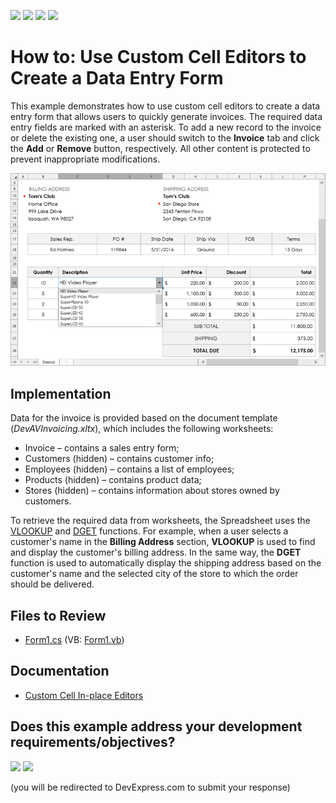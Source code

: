 <!-- default badges list -->
![](https://img.shields.io/endpoint?url=https://codecentral.devexpress.com/api/v1/VersionRange/128613964/19.2.2%2B)
[![](https://img.shields.io/badge/Open_in_DevExpress_Support_Center-FF7200?style=flat-square&logo=DevExpress&logoColor=white)](https://supportcenter.devexpress.com/ticket/details/T419595)
[![](https://img.shields.io/badge/📖_How_to_use_DevExpress_Examples-e9f6fc?style=flat-square)](https://docs.devexpress.com/GeneralInformation/403183)
[![](https://img.shields.io/badge/💬_Leave_Feedback-feecdd?style=flat-square)](#does-this-example-address-your-development-requirementsobjectives)
<!-- default badges end -->
# How to: Use Custom Cell Editors to Create a Data Entry Form

This example demonstrates how to use custom cell editors to create a data entry form that allows users to quickly generate invoices. The required data entry fields are marked with an asterisk. To add a new record to the invoice or delete the existing one, a user should switch to the **Invoice** tab and click the **Add** or **Remove** button, respectively. All other content is protected to prevent inappropriate modifications.

![image](./media/69f65ea6-6b87-11e6-80bf-00155d62480c.png)

## Implementation

Data for the invoice is provided based on the document template (_DevAVInvoicing.xltx_), which includes the following worksheets:

- Invoice – contains a sales entry form;
- Customers (hidden) – contains customer info;
- Employees (hidden) – contains a list of employees;
- Products (hidden) – contains product data;
- Stores (hidden) – contains information about stores owned by customers.

To retrieve the required data from worksheets, the Spreadsheet uses the [VLOOKUP](https://support.office.com/en-us/article/VLOOKUP-function-0bbc8083-26fe-4963-8ab8-93a18ad188a1) and [DGET](https://support.office.com/en-us/article/DGET-function-455568bf-4eef-45f7-90f0-ec250d00892e) functions. For example, when a user selects a customer's name in the **Billing Address** section, **VLOOKUP** is used to find and display the customer's billing address. In the same way, the **DGET** function is used to automatically display the shipping address based on the customer's name and the selected city of the store to which the order should be delivered.

## Files to Review

* [Form1.cs](./CS/DevAVInvoicing/Form1.cs) (VB: [Form1.vb](./VB/DevAVInvoicing/Form1.vb))

## Documentation

* [Custom Cell In-place Editors](https://docs.devexpress.com/WindowsForms/18170/controls-and-libraries/spreadsheet/cell-basics/custom-cell-in-place-editors)
<!-- feedback -->
## Does this example address your development requirements/objectives?

[<img src="https://www.devexpress.com/support/examples/i/yes-button.svg"/>](https://www.devexpress.com/support/examples/survey.xml?utm_source=github&utm_campaign=winforms-spreadsheet-use-custom-cell-editors&~~~was_helpful=yes) [<img src="https://www.devexpress.com/support/examples/i/no-button.svg"/>](https://www.devexpress.com/support/examples/survey.xml?utm_source=github&utm_campaign=winforms-spreadsheet-use-custom-cell-editors&~~~was_helpful=no)

(you will be redirected to DevExpress.com to submit your response)
<!-- feedback end -->
